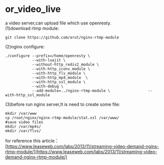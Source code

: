 # or_video_live
a video server,can upload file which use openresty.<br>
(1)download rtmp module:
```
git clone https://github.com/arut/nginx-rtmp-module
```
(2)nginx configure:
```
./configure --prefix=/home/openresty \
            --with-luajit \
            --without-http_redis2_module \
            --with-http_iconv_module \
            --with-http_flv_module \
            --with-http_mp4_module  \
            --with-http_ssl_module \
            --with-debug \
            --add-module=../nginx-rtmp-module \                 --with-http_ssl_module
```
(3)before run nginx server,It is need to create some file:
```
mkdir /var/www
cp /root/nginx/nginx-rtmp-module/stat.xsl /var/www/
#save video files
mkdir /var/mp4s/
mkdir /var/flvs/
```

for reference this article：[https://www.leaseweb.com/labs/2013/11/streaming-video-demand-nginx-rtmp-module/](https://www.leaseweb.com/labs/2013/11/streaming-video-demand-nginx-rtmp-module/)
